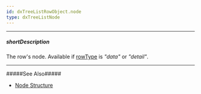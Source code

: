 ```yaml
---
id: dxTreeListRowObject.node
type: dxTreeListNode
---
```

---
##### shortDescription
The row's node. Available if [rowType](/Documentation/ApiReference/UI_Widgets/dxTreeList/Row/#rowType) is *"data"* or *"detail"*.

---
#####See Also#####
- [Node Structure](/Documentation/ApiReference/UI_Widgets/dxTreeList/Node/)